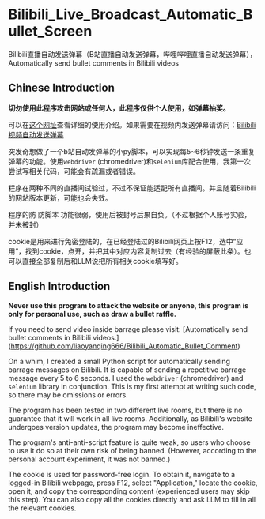 # Bilibili_Live_Broadcast_Automatic_Bullet_Screen
Bilibili直播自动发送弹幕（B站直播自动发送弹幕，哔哩哔哩直播自动发送弹幕），Automatically send bullet comments in Bilibili videos


## Chinese Introduction

**切勿使用此程序攻击网站或任何人，此程序仅供个人使用，如弹幕抽奖。**

可以在[这个网址](https://blog.csdn.net/m0_61718615/article/details/146134482)查看详细的使用介绍。如果需要在视频内发送弹幕请访问：[Bilibili视频自动发送弹幕](https://github.com/liaoyanqing666/Bilibili_Automatic_Bullet_Comment)

突发奇想做了一个b站自动发弹幕的小py脚本，可以实现每5~6秒钟发送一条重复弹幕的功能。使用`webdriver` (chromedriver)和`selenium`库配合使用，我第一次尝试写相关代码，可能会有疏漏或者错误。

程序在两种不同的直播间试验过，不过不保证能适配所有直播间。并且随着Bilibili的网站版本更新，可能也会失效。

程序的防 防脚本 功能很弱，使用后被封号后果自负。（不过根据个人账号实验，并未被封）

cookie是用来进行免密登陆的，在已经登陆过的Bilibili网页上按F12，选中“应用”，找到cookie，点开，并把其中对应内容复制过去（有经验的屏蔽此条）。也可以直接全部复制后和LLM说把所有相关cookie填写好。

## English Introduction

**Never use this program to attack the website or anyone, this program is only for personal use, such as draw a bullet raffle.**

If you need to send video inside barrage please visit: [Automatically send bullet comments in Bilibili videos.] (https://github.com/liaoyanqing666/Bilibili_Automatic_Bullet_Comment)

On a whim, I created a small Python script for automatically sending barrage messages on Bilibili. It is capable of sending a repetitive barrage message every 5 to 6 seconds. I used the `webdriver` (chromedriver) and `selenium` library in conjunction. This is my first attempt at writing such code, so there may be omissions or errors.

The program has been tested in two different live rooms, but there is no guarantee that it will work in all live rooms. Additionally, as Bilibili's website undergoes version updates, the program may become ineffective.

The program's anti-anti-script feature is quite weak, so users who choose to use it do so at their own risk of being banned. (However, according to the personal account experiment, it was not banned.)

The cookie is used for password-free login. To obtain it, navigate to a logged-in Bilibili webpage, press F12, select "Application," locate the cookie, open it, and copy the corresponding content (experienced users may skip this step). You can also copy all the cookies directly and ask LLM to fill in all the relevant cookies.
